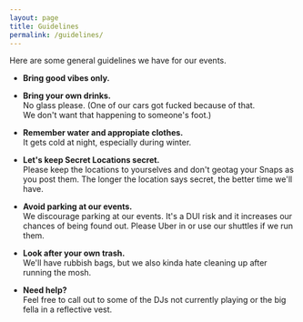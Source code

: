 ```yaml
---
layout: page
title: Guidelines
permalink: /guidelines/
---
```


Here are some general guidelines we have for our events.

* **Bring good vibes only.**

* **Bring your own drinks.** \
  No glass please. (One of our cars got fucked because of that. \
  We don't want that happening to someone's foot.)

* **Remember water and appropiate clothes.** \
  It gets cold at night, especially during winter.

* **Let's keep Secret Locations secret.** \
  Please keep the locations to yourselves and don't geotag your Snaps as you post them. The longer the location says secret, the better time we'll have.

* **Avoid parking at our events.** \
  We discourage parking at our events. <span title="If we find you're not good to drive. We'll arrange alternative transport options with you.">It's a DUI risk</span> and it increases our chances of being found out. Please Uber in or use our shuttles if we run them.

* **Look after your own trash.** \
  We'll have rubbish bags, but we also kinda hate cleaning up after running the mosh.

* **Need help?** \
  Feel free to call out to some of the DJs not currently playing or the big fella in a reflective vest.
  